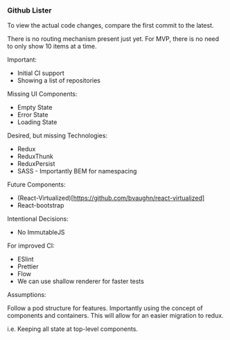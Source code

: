 ### Github Lister

To view the actual code changes, compare the first commit to the latest.

There is no routing mechanism present just yet.
For MVP, there is no need to only show 10 items at a time.

Important:
- Initial CI support
- Showing a list of repositories

Missing UI Components:
- Empty State
- Error State
- Loading State

Desired, but missing Technologies:
- Redux
- ReduxThunk
- ReduxPersist
- SASS - Importantly BEM for namespacing

Future Components:
- (React-Virtualized)[https://github.com/bvaughn/react-virtualized]
- React-bootstrap

Intentional Decisions:
- No ImmutableJS

For improved CI:
- ESlint
- Prettier
- Flow
- We can use shallow renderer for faster tests

Assumptions:

Follow a pod structure for features. Importantly using the concept of
components and containers. This will allow for an easier migration to redux.

i.e. Keeping all state at top-level components.
